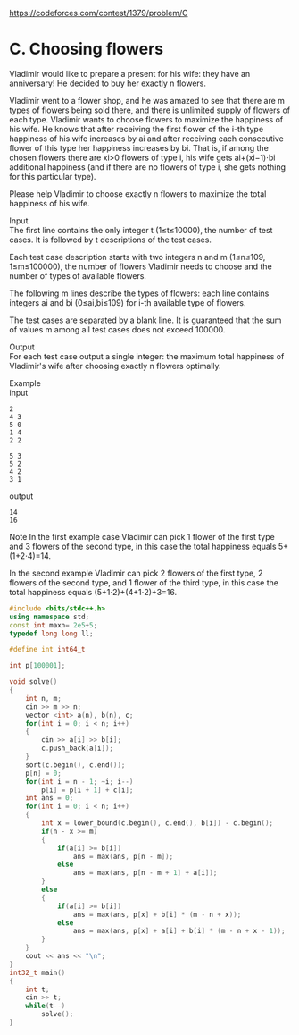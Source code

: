 https://codeforces.com/contest/1379/problem/C
# C. Choosing flowers<br>
Vladimir would like to prepare a present for his wife: they have an anniversary! He decided to buy her exactly n flowers.<br>

Vladimir went to a flower shop, and he was amazed to see that there are m types of flowers being sold there, and there is unlimited supply of flowers of each type. Vladimir wants to choose flowers to maximize the happiness of his wife. He knows that after receiving the first flower of the i-th type happiness of his wife increases by ai and after receiving each consecutive flower of this type her happiness increases by bi. That is, if among the chosen flowers there are xi>0 flowers of type i, his wife gets ai+(xi−1)⋅bi additional happiness (and if there are no flowers of type i, she gets nothing for this particular type).<br>

Please help Vladimir to choose exactly n flowers to maximize the total happiness of his wife.<br>

Input<br>
The first line contains the only integer t (1≤t≤10000), the number of test cases. It is followed by t descriptions of the test cases.<br>

Each test case description starts with two integers n and m (1≤n≤109, 1≤m≤100000), the number of flowers Vladimir needs to choose and the number of types of available flowers.<br>

The following m lines describe the types of flowers: each line contains integers ai and bi (0≤ai,bi≤109) for i-th available type of flowers.<br>

The test cases are separated by a blank line. It is guaranteed that the sum of values m among all test cases does not exceed 100000.<br>

Output<br>
For each test case output a single integer: the maximum total happiness of Vladimir's wife after choosing exactly n flowers optimally.<br>

Example<br>
input<br>
```
2
4 3
5 0
1 4
2 2

5 3
5 2
4 2
3 1
```
output<br>
```
14
16
```
Note
In the first example case Vladimir can pick 1 flower of the first type and 3 flowers of the second type, in this case the total happiness equals 5+(1+2⋅4)=14.<br>

In the second example Vladimir can pick 2 flowers of the first type, 2 flowers of the second type, and 1 flower of the third type, in this case the total happiness equals (5+1⋅2)+(4+1⋅2)+3=16.<br>


```cpp
#include <bits/stdc++.h>
using namespace std;
const int maxn= 2e5+5;
typedef long long ll;

#define int int64_t

int p[100001];

void solve()
{
    int n, m;
    cin >> m >> n;
    vector <int> a(n), b(n), c;
    for(int i = 0; i < n; i++)
    {
        cin >> a[i] >> b[i];
        c.push_back(a[i]);
    }
    sort(c.begin(), c.end());
    p[n] = 0;
    for(int i = n - 1; ~i; i--)
        p[i] = p[i + 1] + c[i];
    int ans = 0;
    for(int i = 0; i < n; i++)
    {
        int x = lower_bound(c.begin(), c.end(), b[i]) - c.begin();
        if(n - x >= m)
        {
            if(a[i] >= b[i])
                ans = max(ans, p[n - m]);
            else
                ans = max(ans, p[n - m + 1] + a[i]);
        }
        else
        {
            if(a[i] >= b[i])
                ans = max(ans, p[x] + b[i] * (m - n + x));
            else
                ans = max(ans, p[x] + a[i] + b[i] * (m - n + x - 1));
        }
    }
    cout << ans << "\n";
}
int32_t main()
{
    int t;
    cin >> t;
    while(t--)
        solve();
}

```